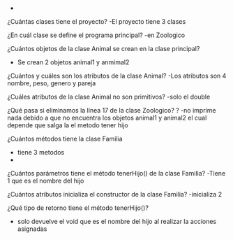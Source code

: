 -
¿Cuántas clases tiene el proyecto?
-El proyecto tiene 3 clases

¿En cuál clase se define el programa principal?
-en Zoologico

¿Cuántos objetos de la clase Animal se crean en la clase principal?
- Se crean 2 objetos animal1 y anmimal2

¿Cuántos y cuáles son los atributos de la clase Animal?
-Los atributos son 4 nombre, peso, genero y pareja

¿Cuáles atributos de la clase Animal no son primitivos?
-solo el double

¿Qué pasa si eliminamos la línea 17 de la clase Zoologico? ?
-no imprime nada debido a que no encuentra los objetos animal1 y animal2 el cual depende que salga la el metodo tener hijo

¿Cuántos métodos tiene la clase Familia
- tiene 3 metodos
- 
¿Cuántos parámetros tiene el método tenerHijo() de la clase Familia?
-Tiene 1 que es el nombre del hijo

¿Cuántos atributos inicializa el constructor de la clase Familia?
-inicializa 2

¿Qué tipo de retorno tiene el método tenerHijo()?
- solo devuelve el void que es el nombre del hijo al realizar la acciones asignadas